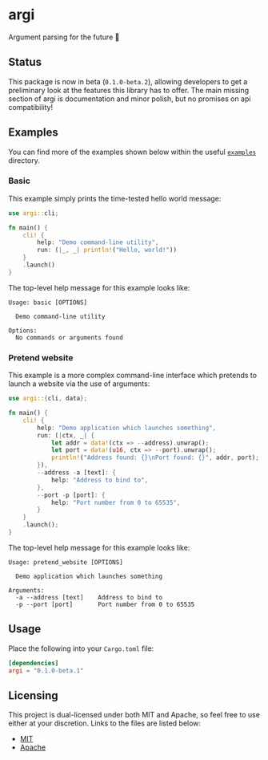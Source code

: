 # argi

Argument parsing for the future 🚀

## Status

This package is now in beta (`0.1.0-beta.2`), allowing developers to get a preliminary look at the features this library has to offer. The main missing section of argi is documentation and minor polish, but no promises on api compatibility!

## Examples 

You can find more of the examples shown below within the useful [`examples`](examples/) directory.

### Basic

This example simply prints the time-tested hello world message:

```rust
use argi::cli;

fn main() {
    cli! {
        help: "Demo command-line utility",
        run: (|_, _| println!("Hello, world!"))
    }
    .launch()
}
```

The top-level help message for this example looks like:

```none
Usage: basic [OPTIONS]

  Demo command-line utility

Options:
  No commands or arguments found
```

### Pretend website

This example is a more complex command-line interface which pretends to launch a website via the use of arguments:

```rust
use argi::{cli, data};

fn main() {
    cli! {
        help: "Demo application which launches something",
        run: (|ctx, _| {
            let addr = data!(ctx => --address).unwrap();
            let port = data!(u16, ctx => --port).unwrap();
            println!("Address found: {}\nPort found: {}", addr, port);
        }),
        --address -a [text]: {
            help: "Address to bind to",
        },
        --port -p [port]: {
            help: "Port number from 0 to 65535",
        }
    }
    .launch();
}
```

The top-level help message for this example looks like:

```none
Usage: pretend_website [OPTIONS]

  Demo application which launches something

Arguments:
  -a --address [text]    Address to bind to
  -p --port [port]       Port number from 0 to 65535
```

## Usage

Place the following into your `Cargo.toml` file:

```toml
[dependencies]
argi = "0.1.0-beta.1"
```

## Licensing

This project is dual-licensed under both MIT and Apache, so feel free to use either at your discretion. Links to the files are listed below:

- [MIT](LICENSE-MIT)
- [Apache](LICENSE-APACHE)
